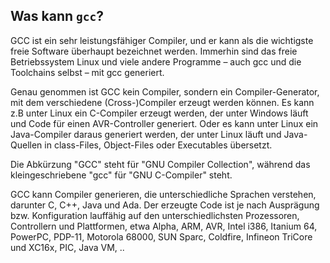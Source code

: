 ## Was kann `gcc`?

GCC ist ein sehr leistungsfähiger Compiler, und er kann als die wichtigste freie Software überhaupt bezeichnet werden. Immerhin sind das freie Betriebssystem Linux und viele andere Programme – auch gcc und die Toolchains selbst – mit gcc generiert.

Genau genommen ist GCC kein Compiler, sondern ein Compiler-Generator, mit dem verschiedene (Cross-)Compiler erzeugt werden können. Es kann z.B unter Linux ein C-Compiler erzeugt werden, der unter Windows läuft und Code für einen AVR-Controller generiert. Oder es kann unter Linux ein Java-Compiler daraus generiert werden, der unter Linux läuft und Java-Quellen in class-Files, Object-Files oder Executables übersetzt.

Die Abkürzung "GCC" steht für "GNU Compiler Collection", während das kleingeschriebene "gcc" für "GNU C-Compiler" steht.

GCC kann Compiler generieren, die unterschiedliche Sprachen verstehen, darunter C, C++, Java und Ada. Der erzeugte Code ist je nach Ausprägung bzw. Konfiguration lauffähig auf den unterschiedlichsten Prozessoren, Controllern und Plattformen, etwa Alpha, ARM, AVR, Intel i386, Itanium 64, PowerPC, PDP-11, Motorola 68000, SUN Sparc, Coldfire, Infineon TriCore und XC16x, PIC, Java VM, ..